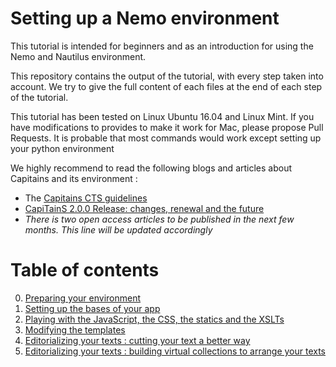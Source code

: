 Setting up a Nemo environment
===

This tutorial is intended for beginners and as an introduction for using the Nemo and Nautilus environment.

This repository contains the output of the tutorial, with every step taken into account. We try to give the full content of each files at the end of each step of the tutorial.

This tutorial has been tested on Linux Ubuntu 16.04 and Linux Mint. If you have modifications to provides to make it work
for Mac, please propose Pull Requests. It is probable that most commands would work except setting up your python environment

We highly recommend to read the following blogs and articles about Capitains and its environment :
- The [Capitains CTS guidelines](http://capitains.org/pages/guidelines)
- [CapiTainS 2.0.0 Release: changes, renewal and the future ](http://capitains.org/milestones/2017/04/28/2.0.0) 
- *There is two open access articles to be published in the next few months. This line will be updated accordingly*

# Table of contents 

0. [Preparing your environment](0-preparing-your-environment.md)
1. [Setting up the bases of your app](1-setting-up-the-app.md)
2. [Playing with the JavaScript, the CSS, the statics and the XSLTs](2-playing-with-js-css-xslt.md)
3. [Modifying the templates](3-modifying-the-templates.md)
4. [Editorializing your texts : cutting your text a better way](4-editorializing-your-texts-cutting-your-text-a-better-way.md)
5. [Editorializing your texts : building virtual collections to arrange your texts](5-editorializing-your-texts-building-virtual-collections-to-arrange-your-texts.md)




